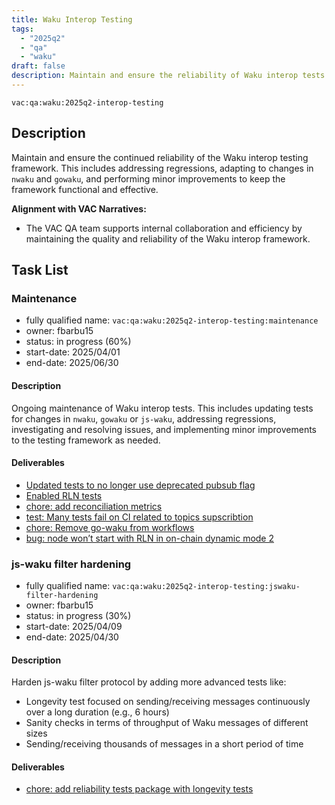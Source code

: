 ```yaml
---
title: Waku Interop Testing
tags:
  - "2025q2"
  - "qa"
  - "waku"  
draft: false  
description: Maintain and ensure the reliability of Waku interop tests.
---
```


`vac:qa:waku:2025q2-interop-testing`

## Description
Maintain and ensure the continued reliability of the Waku interop testing framework. 
This includes addressing regressions, adapting to changes in `nwaku` and `gowaku`, 
and performing minor improvements to keep the framework functional and effective.

**Alignment with VAC Narratives:**

* The VAC QA team supports internal collaboration and efficiency
  by maintaining the quality and reliability of the Waku interop framework.

## Task List

### Maintenance

* fully qualified name: `vac:qa:waku:2025q2-interop-testing:maintenance`
* owner: fbarbu15
* status: in progress (60%)
* start-date: 2025/04/01
* end-date: 2025/06/30

#### Description
Ongoing maintenance of Waku interop tests. 
This includes updating tests for changes in `nwaku`,  `gowaku` or `js-waku`, addressing regressions, 
investigating and resolving issues, and implementing minor improvements to the testing framework as needed.

#### Deliverables
- [Updated tests to no longer use deprecated pubsub flag](https://github.com/waku-org/waku-interop-tests/pull/111)
- [Enabled RLN tests](https://github.com/waku-org/waku-interop-tests/pull/112)
- [chore: add reconciliation metrics](https://github.com/waku-org/waku-interop-tests/pull/113)
- [test: Many tests fail on CI related to topics supscribtion](https://github.com/waku-org/nwaku/issues/3414)
- [chore: Remove go-waku from workflows](https://github.com/waku-org/waku-interop-tests/pull/117)
- [bug: node won’t start with RLN in on-chain dynamic mode 2](https://github.com/waku-org/nwaku/issues/3208)


### js-waku filter hardening

* fully qualified name: `vac:qa:waku:2025q2-interop-testing:jswaku-filter-hardening`
* owner: fbarbu15
* status: in progress (30%)
* start-date: 2025/04/09
* end-date: 2025/04/30

#### Description
Harden js-waku filter protocol by adding more advanced tests like:
- Longevity test focused on sending/receiving messages continuously over a long duration (e.g., 6 hours)
- Sanity checks in terms of throughput of Waku messages of different sizes
- Sending/receiving thousands of messages in a short period of time

#### Deliverables
- [chore: add reliability tests package with longevity tests](https://github.com/waku-org/js-waku/pull/2361)

